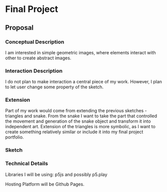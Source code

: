 # Final Project

## Proposal

### Conceptual Description
I am interested in simple geometric images, where elements interact with other to create abstract images. 

### Interaction Description

I do not plan to make interaction a central piece of my work. However, I plan to let user change some property of the sketch. 

### Extension

Part of my work would come from extending the previous sketches - triangles and snake. From the snake I want to take the part that controlled the movement and generation of the snake object and transform it into independent art. Extension of the triangles is more symbolic, as I want to create something relatively similar or include it into my final project portfolio. 

### Sketch

### Technical Details

Libraries I will be using: p5js and possibly p5.play

Hosting Platform will be Github Pages. 
